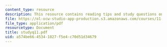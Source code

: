 ```yaml
---
content_type: resource
description: This resource contains reading tips and study questions on session 11.
file: https://ol-ocw-studio-app-production.s3.amazonaws.com/courses/11-201-gateway-planning-action-fall-2005/a574be6645341827f5e4c70d51d34679_studyq11.pdf
file_type: application/pdf
resourcetype: Document
title: studyq11.pdf
uid: a574be66-4534-1827-f5e4-c70d51d34679
---
```

